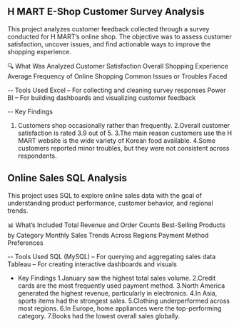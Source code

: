 ## H MART E-Shop Customer Survey Analysis ##

This project analyzes customer feedback collected through a survey conducted for H MART’s online shop. 
The objective was to assess customer satisfaction, uncover issues, and find actionable ways to improve the shopping experience.

🔍 What Was Analyzed
Customer Satisfaction
Overall Shopping Experience
Average Frequency of Online Shopping
Common Issues or Troubles Faced

-- Tools Used
Excel – For collecting and cleaning survey responses
Power BI – For building dashboards and visualizing customer feedback

-- Key Findings
1. Customers shop occasionally rather than frequently.
2.Overall customer satisfaction is rated 3.9 out of 5.
3.The main reason customers use the H MART website is the wide variety of Korean food available.
4.Some customers reported minor troubles, but they were not consistent across respondents.

## Online Sales SQL Analysis ##

This project uses SQL to explore online sales data with the goal of understanding product performance, customer behavior, and regional trends.

📊 What’s Included
Total Revenue and Order Counts
Best-Selling Products by Category
Monthly Sales Trends Across Regions
Payment Method Preferences

-- Tools Used
SQL (MySQL) – For querying and aggregating sales data
Tableau – For creating interactive dashboards and visuals

- Key Findings
1.January saw the highest total sales volume.
2.Credit cards are the most frequently used payment method.
3.North America generated the highest revenue, particularly in electronics.
4.In Asia, sports items had the strongest sales.
5.Clothing underperformed across most regions.
6.In Europe, home appliances were the top-performing category.
7.Books had the lowest overall sales globally.



